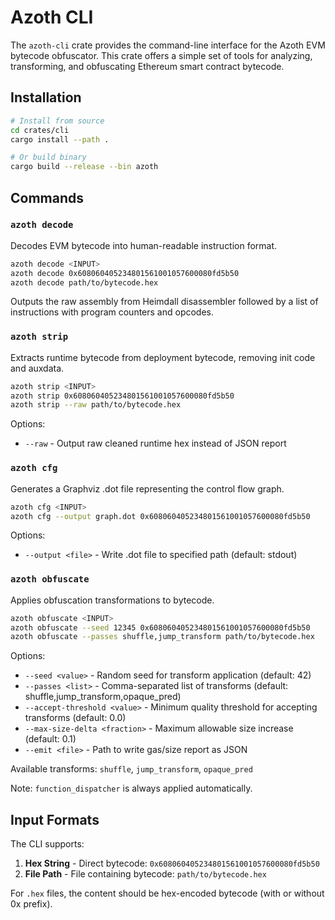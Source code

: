 # Azoth CLI

The `azoth-cli` crate provides the command-line interface for the Azoth EVM bytecode obfuscator. This crate offers a simple set of tools for analyzing, transforming, and obfuscating Ethereum smart contract bytecode.

## Installation

```bash
# Install from source
cd crates/cli
cargo install --path .

# Or build binary
cargo build --release --bin azoth
```

## Commands

### `azoth decode`
Decodes EVM bytecode into human-readable instruction format.

```bash
azoth decode <INPUT>
azoth decode 0x608060405234801561001057600080fd5b50
azoth decode path/to/bytecode.hex
```

Outputs the raw assembly from Heimdall disassembler followed by a list of instructions with program counters and opcodes.

### `azoth strip`
Extracts runtime bytecode from deployment bytecode, removing init code and auxdata.

```bash
azoth strip <INPUT>
azoth strip 0x608060405234801561001057600080fd5b50
azoth strip --raw path/to/bytecode.hex
```

Options:
- `--raw` - Output raw cleaned runtime hex instead of JSON report

### `azoth cfg`
Generates a Graphviz .dot file representing the control flow graph.

```bash
azoth cfg <INPUT>
azoth cfg --output graph.dot 0x608060405234801561001057600080fd5b50
```

Options:
- `--output <file>` - Write .dot file to specified path (default: stdout)

### `azoth obfuscate`
Applies obfuscation transformations to bytecode.

```bash
azoth obfuscate <INPUT>
azoth obfuscate --seed 12345 0x608060405234801561001057600080fd5b50
azoth obfuscate --passes shuffle,jump_transform path/to/bytecode.hex
```

Options:
- `--seed <value>` - Random seed for transform application (default: 42)
- `--passes <list>` - Comma-separated list of transforms (default: shuffle,jump_transform,opaque_pred)
- `--accept-threshold <value>` - Minimum quality threshold for accepting transforms (default: 0.0)
- `--max-size-delta <fraction>` - Maximum allowable size increase (default: 0.1)
- `--emit <file>` - Path to write gas/size report as JSON

Available transforms: `shuffle`, `jump_transform`, `opaque_pred`

Note: `function_dispatcher` is always applied automatically.

## Input Formats

The CLI supports:

1. **Hex String** - Direct bytecode: `0x608060405234801561001057600080fd5b50`
2. **File Path** - File containing bytecode: `path/to/bytecode.hex`

For `.hex` files, the content should be hex-encoded bytecode (with or without 0x prefix).
